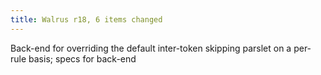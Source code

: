 ```yaml
---
title: Walrus r18, 6 items changed
---
```


Back-end for overriding the default inter-token skipping parslet on a per-rule basis; specs for back-end
